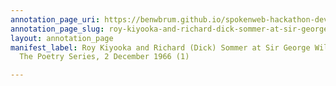```yaml
---
annotation_page_uri: https://benwbrum.github.io/spokenweb-hackathon-development-noterms/annotations/roy-kiyooka-and-richard-dick-sommer-at-sir-george-williams-university-the-poetry-series-2-december-1966-1--canvas-1-roy-kiyooka.json
annotation_page_slug: roy-kiyooka-and-richard-dick-sommer-at-sir-george-williams-university-the-poetry-series-2-december-1966-1--canvas-1-roy-kiyooka
layout: annotation_page
manifest_label: Roy Kiyooka and Richard (Dick) Sommer at Sir George Williams University,
  The Poetry Series, 2 December 1966 (1)

---
```

